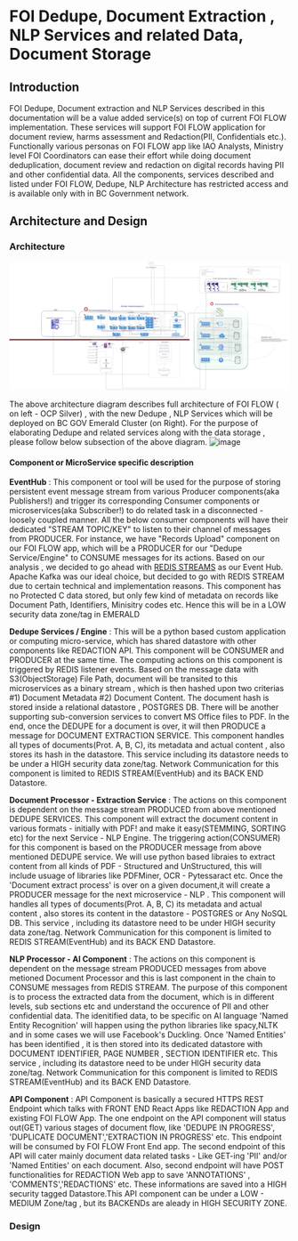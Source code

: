 # FOI Dedupe, Document Extraction ,  NLP Services and related Data, Document Storage

## Introduction
FOI Dedupe, Document extraction and NLP Services described in this documentation will be a value added service(s) on top of current FOI FLOW implementation. These services will support FOI FLOW application for document review, harms assessment and Redaction(PII, Confidentials etc.).  Functionally various personas on FOI FLOW app like IAO Analysts, Ministry level FOI Coordinators can ease their effort while doing document deduplication, document review and redaction on digital records having PII and other confidential data. All the components, services described and listed under FOI FLOW, Dedupe, NLP Architecture has restricted access and is available only with in BC Government network.

## Architecture and Design
### Architecture
![Here is the Full FOI Flow architecture](./archanddesign/images/Option1_TechArch_Emerald.jpg)

The above architecture diagram describes full architecture of FOI FLOW ( on left - OCP Silver) , with the new Dedupe , NLP Services which will be deployed on BC GOV Emerald Cluster (on Right). For the purpose of elaborating Dedupe and related services along with the data storage , please follow below subsection of the above diagram.
![image](https://user-images.githubusercontent.com/78570775/204931018-582b9630-b2be-44ed-9ef2-56d6625668c1.png)

#### Component or MicroService specific description
**EventHub** : This component or tool will be used for the purpose of storing persistent event message stream from various Producer components(aka Publishers!) and trigger its corresponding Consumer components or microservices(aka Subscriber!) to do related task in a disconnected - loosely coupled manner. All the below consumer components will have their dedicated "STREAM TOPIC/KEY" to listen to their channel of messages from PRODUCER. For instance, we have "Records Upload" component on our FOI FLOW app, which will be a PRODUCER for our "Dedupe Service/Engine" to CONSUME messages for its actions. Based on our analysis , we decided to go ahead with [REDIS STREAMS](https://redis.io/docs/data-types/streams-tutorial/) as our Event Hub. Apache Kafka was our ideal choice, but decided to go with REDIS STREAM due to certain technical and implementation reasons. This component has no Protected C data stored, but only few kind of metadata on records like Document Path, Identifiers, Minisitry codes etc. Hence this will be in a LOW security data zone/tag in EMERALD 

**Dedupe Services / Engine** : This will be a python based custom application or computing micro-service, which has shared datastore with other components like REDACTION API. This component will be CONSUMER and PRODUCER at the same time. The computing actions on this component is triggered by REDIS listener events. Based on the message data with S3(ObjectStorage) File Path, document will be transited to this microservices as a binary stream , which is then hashed upon two criterias #1) Document Metadata #2) Document Content. The document hash is stored inside a relational datastore , POSTGRES DB. There will be another supporting sub-conversion services to convert MS Office files to PDF. In the end, once the DEDUPE for a document is over, it will then PRODUCE a message for DOCUMENT EXTRACTION SERVICE.  This component handles all types of documents(Prot. A, B, C), its metadata and actual content , also stores its hash in the datastore. This service including its datastore needs to be under a HIGH security data zone/tag. Network Communication for this component is limited to REDIS STREAM(EventHub) and its BACK END Datastore.

**Document Processor - Extraction Service** : The actions on this component is dependent on the message stream PRODUCED from above mentioned DEDUPE SERVICES. This  component will extract the document content in various formats - initially with PDF! and make it easy(STEMMING, SORTING etc) for the next Service - NLP Engine. The triggering action(CONSUMER) for this component is based on the PRODUCER message from above mentioned DEDUPE service. We will use python based libraies to extract content from all kinds of  PDF - Structured and UnStructured, this will include usuage of libraries like  PDFMiner, OCR - Pytessaract etc. Once the 'Document extract process' is over on a given document,it will create a PRODUCER message for the next microservice - NLP . This component will handles all types of documents(Prot. A, B, C) its metadata and actual content , also stores its content in the datastore - POSTGRES or Any NoSQL DB. This service , including its datastore need to be under HIGH security data zone/tag. Network Communication for this component is limited to REDIS STREAM(EventHub) and its BACK END Datastore.

**NLP Processor - AI Component** : The actions on this component is dependent on the message stream PRODUCED messages from above metioned Document Processor and this is last component in the chain to CONSUME messages from REDIS STREAM. The purpose of this component is to process the extracted data from the document, which is in different levels, sub sections etc and understand the occurence of PII and other confidential data. The idenitified data, to be specific on AI language 'Named Entity Recognition' will happen using the python libraries like spacy,NLTK and in some cases we will use Facebook's Duckling. Once 'Named Entities' has been identified , it is then stored into its dedicated datastore with DOCUMENT IDENTIFIER, PAGE NUMBER , SECTION IDENTIFIER etc. This service , including its datastore need to be under HIGH security data zone/tag. Network Communication for this component is limited to REDIS STREAM(EventHub) and its BACK END Datastore.

**API Component** : API Component is basically a secured HTTPS REST Endpoint which talks with  FRONT END React Apps like REDACTION App and existing FOI FLOW App. The one endpoint on the API component will status out(GET)  various stages of document flow, like 'DEDUPE IN PROGRESS', 'DUPLICATE DOCUMENT','EXTRACTION IN PROGRESS' etc. This endpoint will be consumed by FOI FLOW Front End app. The second endpoint of this API will cater mainly document data related tasks - Like GET-ing 'PII' and/or 'Named Entities' on each document. Also, second endpoint will have POST functionalities for REDACTION Web app to save 'ANNOTATIONS' , 'COMMENTS','REDACTIONS' etc. These informations are saved into a HIGH security tagged Datastore.This API component can be under a LOW - MEDIUM Zone/tag , but its BACKENDs are aleady in HIGH SECURITY ZONE.

### Design
